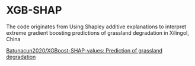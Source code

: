 # XGB-SHAP
The code originates from Using Shapley additive explanations to interpret extreme gradient  boosting predictions of grassland degradation in Xilingol, China

[Batunacun2020/XGBoost-SHAP-values: Prediction of grassland degradation](https://github.com/Batunacun2020/XGBoost-SHAP-values)
